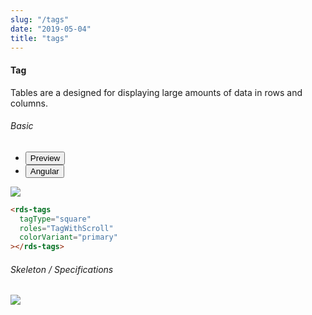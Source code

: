 ```yaml
---
slug: "/tags"
date: "2019-05-04"
title: "tags"
---
```

<!-- CSS only -->
<link href="https://cdn.jsdelivr.net/npm/bootstrap@5.1.3/dist/css/bootstrap.min.css" rel="stylesheet" integrity="sha384-1BmE4kWBq78iYhFldvKuhfTAU6auU8tT94WrHftjDbrCEXSU1oBoqyl2QvZ6jIW3" crossorigin="anonymous">
<link rel="stylesheet" href="../assets/css/style-elements.css">
<link rel="stylesheet" href="../assets/css/main.css">


#### Tag

<p class="checkbox-def">Tables are a designed for displaying large amounts of data in rows and columns.</p>

<section class="py-4">
    <h6>Basic</h6>
    <div class="py-3">
      <div class="cust-tabs">
        <ul class="nav nav-tabs" id="myTab" role="tablist">
          <li class="nav-item" role="presentation">
            <button class="nav-link active" id="Preview-tab" data-bs-toggle="tab" data-bs-target="#Preview" type="button" role="tab" aria-controls="Preview" aria-selected="true">Preview </button>
          </li>
          <li class="nav-item" role="presentation">
            <button class="nav-link" id="angular-tab" data-bs-toggle="tab" data-bs-target="#angular" type="button" role="tab" aria-controls="angular" aria-selected="false"><i class="bi bi-code-slash" style="font-size:1.0rem"></i>Angular</button>
          </li>
        </ul>
      </div>
      <div class="tab-content card border" id="myTabContent">
        <div class="tab-pane fade show active" id="Preview" role="tabpanel" aria-labelledby="Preview-tab">
          <div class="contents bg-light p-5">
             <img src="/images/tag.png" class="img-fuild">                   
            </div>
        </div>
        <div class="tab-pane fade show" id="Preview" role="tabpanel" aria-labelledby="Preview-tab">
          <div class="contents bg-code">
<div class="row  m-0 p-4">

```html
<rds-tags
  tagType="square"
  roles="TagWithScroll"
  colorVariant="primary"
></rds-tags>
```





  <section class="py-4">
  <h6> Skeleton / Specifications </h6>
   <div class="py-3">
 <!-- Tab panes -->
   <div class="card border p-5">
   <div class="row">
    <div class="col-md-12">
       <img src="https://portal.raaghu.io/images/components/_tags/img-1.png" class="img-fluid"> 
    </div> 

 </div>
  </div>

 </div>
 </section>